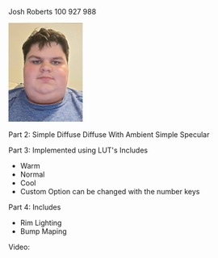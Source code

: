 Josh Roberts 100 927 988

![alt text](https://github.com/shallowcatincdev/CG-Project/blob/main/Image.jpg?raw=true)

Part 2:
Simple Diffuse
Diffuse With Ambient
Simple Specular

Part 3:
Implemented using LUT's
Includes
- Warm
- Normal
- Cool
- Custom
Option can be changed with the number keys

Part 4:
Includes
- Rim Lighting
- Bump Maping


Video:
